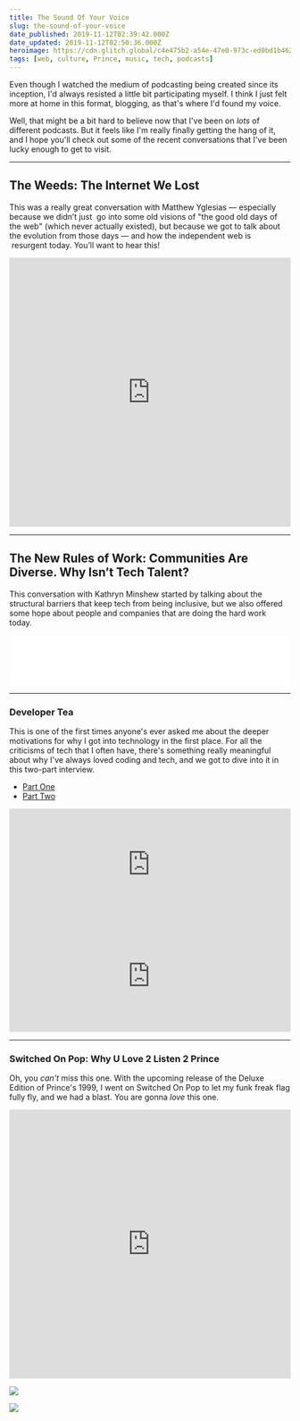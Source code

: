 ```yaml
---
title: The Sound Of Your Voice
slug: the-sound-of-your-voice
date_published: 2019-11-12T02:39:42.000Z
date_updated: 2019-11-12T02:50:36.000Z
heroimage: https://cdn.glitch.global/c4e475b2-a54e-47e0-973c-ed0bd1b46262/mixing-board.jpeg?v=1669585118919
tags: [web, culture, Prince, music, tech, podcasts]
---
```


Even though I watched the medium of podcasting being created since its inception, I'd always resisted a little bit participating myself. I think I just felt more at home in this format, blogging, as that's where I'd found my voice.

Well, that might be a bit hard to believe now that I've been on *lots* of different podcasts. But it feels like I'm really finally getting the hang of it, and I hope you'll check out some of the recent conversations that I've been lucky enough to get to visit.

---

## The Weeds: The Internet We Lost

This was a really great conversation with Matthew Yglesias — especially because we didn’t just  go into some old visions of "the good old days of the web" (which never actually existed), but because we got to talk about the evolution from those days — and how the independent web is  resurgent today. You’ll want to hear this!

<iframe frameBorder="0" height="482" scrolling="no" src="https://playlist.megaphone.fm/?p=VMP8285661197"
width="100%"></iframe>

---

## The New Rules of Work: Communities Are Diverse. Why Isn’t Tech Talent? 

This conversation with Kathryn Minshew started by talking about the structural barriers that keep tech from being inclusive, but we also offered some hope about people and companies that are doing the hard work today.

<iframe style="border: none" src="//html5-player.libsyn.com/embed/episode/id/11877581/height/90/theme/custom/thumbnail/yes/direction/forward/render-playlist/no/custom-color/000000/" height="90" width="100%" scrolling="no"  allowfullscreen webkitallowfullscreen mozallowfullscreen oallowfullscreen msallowfullscreen></iframe>

---

### Developer Tea

This is one of the first times anyone's ever asked me about the deeper motivations for why I got into technology in the first place. For all the criticisms of tech that I often have, there's something really meaningful about why I've always loved coding and tech, and we got to dive into it in this two-part interview.

- [Part One](https://spec.fm/podcasts/developer-tea/311404)
- [Part Two](https://spec.fm/podcasts/developer-tea/311462)

<iframe frameborder="0" height="200px" scrolling="no" seamless="" src="https://player.simplecast.com/92315ac7-c980-47ef-8b02-162ce4760215?dark=false" width="100%" data-cy="latest-episode"></iframe>

<iframe frameborder="0" height="200px" scrolling="no" seamless="" src="https://player.simplecast.com/a60d2d2b-7153-4a0e-97d2-82fbdca19150?dark=false" width="100%" data-cy="latest-episode"></iframe>

---

### Switched On Pop: Why U Love 2 Listen 2 Prince

Oh, you *can't* miss this one. With the upcoming release of the Deluxe Edition of Prince's 1999, I went on Switched On Pop to let my funk freak flag fully fly, and we had a blast. You are gonna *love* this one.

<iframe frameBorder="0" height="482" scrolling="no" src="https://playlist.megaphone.fm/?e=VMP4104412267"
width="100%"></iframe>

<a href="https://www.amazon.com/1999-Super-Deluxe-5CD-1DVD/dp/B07XKW23LD/ref=as_li_ss_il?crid=34LPASTZIGG45&keywords=prince+1999+super+deluxe&qid=1573508288&sprefix=prince+1999+s,aps,147&sr=8-1&linkCode=li3&tag=2020-20&linkId=7a605f6db9060b9bf8c391fd4b0b78cf&language=en_US" target="_blank"><img border="0" src="//ws-na.amazon-adsystem.com/widgets/q?_encoding=UTF8&ASIN=B07XKW23LD&Format=_SL1000_&ID=AsinImage&MarketPlace=US&ServiceVersion=20070822&WS=1&tag=2020-20&language=en_US" ></a><img src="https://ir-na.amazon-adsystem.com/e/ir?t=2020-20&language=en_US&l=li3&o=1&a=B07XKW23LD" width="1" height="1" border="0" alt="" style="border:none !important; margin:0px !important;" />

![](https://ir-na.amazon-adsystem.com/e/ir?t=2020-20&amp;language=en_US&amp;l=li3&amp;o=1&amp;a=B07XKW23LD)
